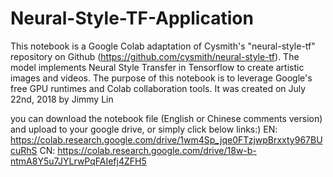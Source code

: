 # Neural-Style-TF-Application
This notebook is a Google Colab adaptation of Cysmith's "neural-style-tf" repository on Github (https://github.com/cysmith/neural-style-tf).
The model implements Neural Style Transfer in Tensorflow to create artistic images and videos. 
The purpose of this notebook is to leverage Google's free GPU runtimes and Colab collaboration tools. It was created on July 22nd, 2018 by Jimmy Lin

you can download the notebook file (English or Chinese comments version) and upload to your google drive, or simply click below links:)
EN: https://colab.research.google.com/drive/1wm4Sp_jqe0FTzjwpBrxxty967BUcuRhS
CN: https://colab.research.google.com/drive/18w-b-ntmA8Y5u7JYLrwPqFAIefj4ZFH5
